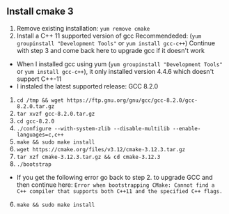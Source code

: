 ## Install cmake 3

1. Remove existing installation: `yum remove cmake`
2. Install a C++ 11 supported version of gcc
  Recommendeded:  (`yum groupinstall "Development Tools"` or `yum install gcc-c++`)
  Continue with step 3 and come back here to upgrade gcc if it doesn't work
  - When I installed gcc using yum (`yum groupinstall "Development Tools"` or `yum install gcc-c++`), it only installed version 4.4.6 which doesn't support C++-11
  - I instaled the latest supported release: GCC 8.2.0 
  
  1. `cd /tmp && wget https://ftp.gnu.org/gnu/gcc/gcc-8.2.0/gcc-8.2.0.tar.gz`
  2. `tar xvzf gcc-8.2.0.tar.gz`
  3. `cd gcc-8.2.0`
  4. `./configure --with-system-zlib --disable-multilib --enable-languages=c,c++`
  5. `make && sudo make install`
3. `wget https://cmake.org/files/v3.12/cmake-3.12.3.tar.gz`
4. `tar xzf cmake-3.12.3.tar.gz && cd cmake-3.12.3`
5. `./bootstrap`
  - If you get the following error go back to step 2. to upgrade GCC and then continue here: `Error when bootstrapping CMake:
Cannot find a C++ compiler that supports both C++11 and the specified C++ flags.`
6. `make && sudo make install`
